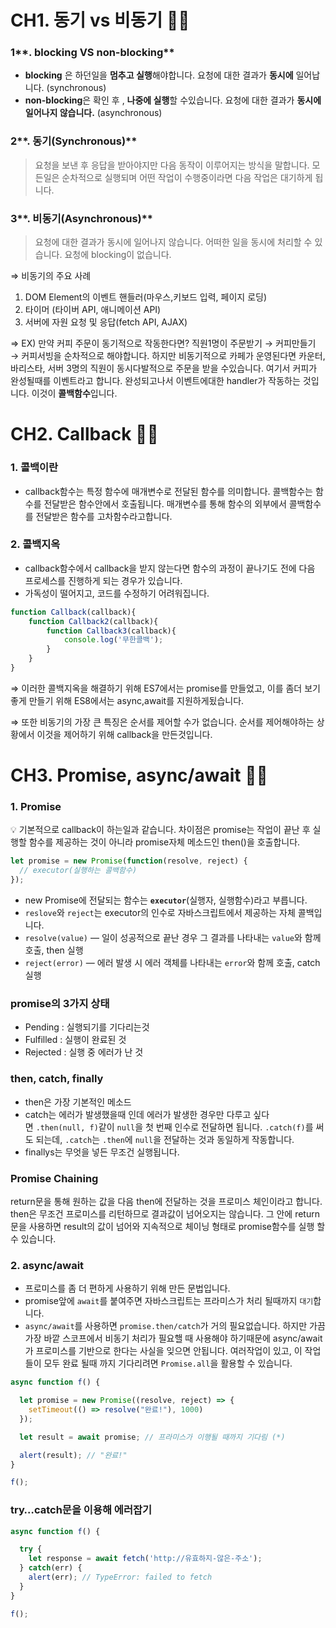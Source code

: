 # CH1. 동기 vs 비동기 💁🏻

### 1**. blocking VS non-blocking**

- **blocking** 은 하던일을 **멈추고 실행**해야합니다. 요청에 대한 결과가 **동시에** 일어납니다. (synchronous)
- **non-blocking**은 확인 후 , **나중에 실행**할 수있습니다. 요청에 대한 결과가 **동시에 일어나지 않습니다.** (asynchronous)

### 2**. 동기(Synchronous)**

> 요청을 보낸 후 응답을 받아야지만 다음 동작이 이루어지는 방식을 말합니다. 모든일은 순차적으로 실행되며 어떤 작업이 수행중이라면 다음 작업은 대기하게 됩니다.
> 

### 3**. 비동기(Asynchronous)**

> 요청에 대한 결과가 동시에 일어나지 않습니다. 어떠한 일을 동시에 처리할 수 있습니다. 요청에 blocking이 없습니다.
> 

⇒ 비동기의 주요 사례

1. DOM Element의 이벤트 핸들러(마우스,키보드 입력, 페이지 로딩)
2. 타이머 (타이버 API, 애니메이션 API)
3. 서버에 자원 요청 및 응답(fetch API, AJAX)

⇒ EX) 만약 커피 주문이 동기적으로 작동한다면? 직원1명이 주문받기 → 커피만들기 → 커피서빙을 순차적으로 해야합니다. 하지만 비동기적으로 카페가 운영된다면 카운터, 바리스타, 서버 3명의 직원이 동시다발적으로 주문을 받을 수있습니다. 여기서 커피가 완성될때를 이벤트라고 합니다. 완성되고나서 이벤트에대한 handler가 작동하는 것입니다. 이것이 **콜백함수**입니다. 

# CH2. Callback 💁🏻

### 1. 콜백이란

- callback함수는 특정 함수에 매개변수로 전달된 함수를 의미합니다. 콜백함수는 함수를 전달받은 함수안에서 호출됩니다. 매개변수를 통해 함수의 외부에서 콜백함수를 전달받은 함수를 고차함수라고합니다.

### 2. 콜백지옥

- callback함수에서 callback을 받지 않는다면 함수의 과정이 끝나기도 전에 다음 프로세스를 진행하게 되는 경우가 있습니다.
- 가독성이 떨어지고, 코드를 수정하기 어려워집니다.

```jsx
function Callback(callback){
    function Callback2(callback){
        function Callback3(callback){
            console.log('무한콜백');
        }
    }
}
```

⇒ 이러한 콜백지옥을 해결하기 위해 ES7에서는 promise를 만들었고, 이를 좀더 보기 좋게 만들기 위해 ES8에서는 async,await를 지원하게됬습니다. 

⇒ 또한 비동기의 가장 큰 특징은 순서를 제어할 수가 없습니다. 순서를 제어해야하는 상황에서 이것을 제어하기 위해 callback을 만든것입니다.  

# CH3. Promise, async/await 💁🏻

### 1. Promise

<aside>
💡 기본적으로 callback이 하는일과 같습니다. 차이점은 promise는 작업이 끝난 후 실행할 함수를 제공하는 것이 아니라 promise자체 메소드인 then()을 호출합니다.

</aside>

```jsx
let promise = new Promise(function(resolve, reject) {
  // executor(실행하는 콜백함수)
});
```

- new Promise에 전달되는 함수는 **`executor`**(실행자, 실행함수)라고 부릅니다.
- `reslove`와 `reject`는 executor의 인수로 자바스크립트에서 제공하는 자체 콜백입니다.
- `resolve(value)` — 일이 성공적으로 끝난 경우 그 결과를 나타내는 `value`와 함께 호출, then 실행
- `reject(error)` — 에러 발생 시 에러 객체를 나타내는 `error`와 함께 호출, catch 실행

### promise의 3가지 상태

- Pending :  실행되기를 기다리는것
- Fulfilled : 실행이 완료된 것
- Rejected : 실행 중 에러가 난 것

### then, catch, finally

- then은 가장 기본적인 메소드
- catch는 에러가 발생했을때 인데 에러가 발생한 경우만 다루고 싶다면 `.then(null, f)`같이 `null`을 첫 번째 인수로 전달하면 됩니다. `.catch(f)`를 써도 되는데, `.catch`는 `.then`에 `null`을 전달하는 것과 동일하게 작동합니다.
- finallys는 무엇을 넣든 무조건 실행됩니다.

### Promise Chaining

return문을 통해 원하는 값을 다음 then에 전달하는 것을 프로미스 체인이라고 합니다. then은 무조건 프로미스를 리턴하므로 결과값이 넘어오지는 않습니다. 그 안에 return문을 사용하면 result의 값이 넘어와 지속적으로 체이닝 형태로 promise함수를 실행 할 수 있습니다. 

### 2. async/await

- 프로미스를 좀 더 편하게 사용하기 위해 만든 문법입니다.
- promise앞에 `await`를 붙여주면 자바스크립트는 프라미스가 처리 될때까지 `대기`합니다.
- `async/await`를 사용하면 `promise.then/catch`가 거의 필요없습니다. 하지만 가끔 가장 바깥 스코프에서 비동기 처리가 필요핼 때 사용해야 하기때문에  async/await가 프로미스를 기반으로 한다는 사실을 잊으면 안됩니다. 여러작업이 있고, 이 작업들이 모두 완료 될때 까지 기다리려면 `Promise.all`을 활용할 수 있습니다.

```jsx
async function f() {

  let promise = new Promise((resolve, reject) => {
    setTimeout(() => resolve("완료!"), 1000)
  });

  let result = await promise; // 프라미스가 이행될 때까지 기다림 (*)

  alert(result); // "완료!"
}

f();
```

### try…catch문을 이용해 에러잡기
```jsx
async function f() {

  try {
    let response = await fetch('http://유효하지-않은-주소');
  } catch(err) {
    alert(err); // TypeError: failed to fetch
  }
}

f();
```
